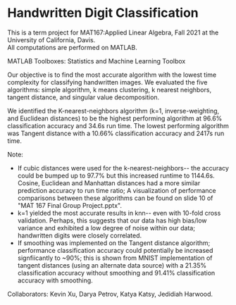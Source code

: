 # Handwritten Digit Classification

This is a term project for MAT167:Applied Linear Algebra, Fall 2021 at the University of California, Davis.  
All computations are performed on MATLAB.

MATLAB Toolboxes: Statistics and Machine Learning Toolbox

Our objective is to find the most accurate algorithm with the lowest time complexity for classifying handwritten images. We evaluated the five algorithms: simple algorithm, k means clustering, k nearest neighbors, tangent distance, and singular value decomposition.

We identified the K-nearest-neighbors algorithm (k=1, inverse-weighting, and Euclidean distances) to be the highest performing algorithm at 96.6% classification accuracy and 34.6s run time. The lowest performing algorithm was Tangent distance with a 10.66% classification accuracy and 2417s run time. 

Note: 
* If cubic distances were used for the k-nearest-neighbors-- the accuracy could be bumped up to 97.7% but this increased runtime to 1144.6s. Cosine, Euclidean and Manhattan distances had a more similar prediction accuracy to run time ratio; A visualization of performance comparisons between these algorithms can be found on slide 10 of "MAT 167 Final Group Project.pptx". 
* k=1 yielded the most accurate results in knn-- even with 10-fold cross validation. Perhaps, this suggests that our data has high bias/low variance and exhibited a low degree of noise within our data; handwritten digits were closely correlated.  
* If smoothing was implemented on the Tangent distance algorithm; performance classification accuracy could potentially be increased signfiicantly to ~90%; this is shown from MNIST implementation of tangent distances (using an alternate data source) with a 21.35% classification accuracy without smoothing and 91.41% classification accuracy with smoothing. 

Collaborators: Kevin Xu, Darya Petrov, Katya Katsy, Jedidiah Harwood.

